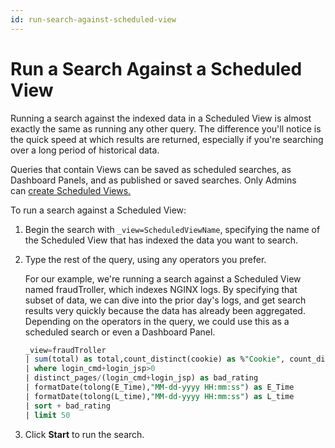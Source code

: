 ```yaml
---
id: run-search-against-scheduled-view
---
```


# Run a Search Against a Scheduled View

Running a search against the indexed data in a Scheduled View is almost exactly the same as running any other query. The difference you'll notice is the quick speed at which results are returned, especially if you're searching over a long period of historical data.

Queries that contain Views can be saved as scheduled searches, as Dashboard Panels, and as published or saved searches. Only Admins can [create Scheduled Views.](add-scheduled-view.md)

To run a search against a Scheduled View:

1. Begin the search with `_view=ScheduledViewName`, specifying the name of the Scheduled View that has indexed the data you want to search.
1. Type the rest of the query, using any operators you prefer.

    For our example, we're running a search against a Scheduled View named fraudTroller, which indexes NGINX logs. By specifying that subset of data, we can dive into the prior day's logs, and get search results very quickly because the data has already been aggregated. Depending on the operators in the query, we could use this as a scheduled search or even a Dashboard Panel.  

    ```sql
    _view=fraudTroller
    | sum(total) as total,count_distinct(cookie) as %"Cookie", count_distinct(url) as distinct_pages,sum(login_cmd) as login_cmd, sum(login_jsp) as login_jsp, sum(main_jsp) as main_jsp ,max(L_time) as L_time, min(E_Time) as E_Time by trueip
    | where login_cmd+login_jsp>0
    | distinct_pages/(login_cmd+login_jsp) as bad_rating
    | formatDate(tolong(E_Time),"MM-dd-yyyy HH:mm:ss") as E_Time
    | formatDate(tolong(L_time),"MM-dd-yyyy HH:mm:ss") as L_time
    | sort + bad_rating
    | limit 50
    ```

1. Click **Start** to run the search.
